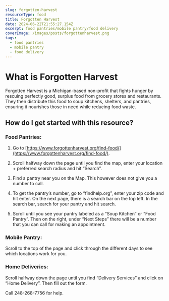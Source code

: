 ```yaml
---
slug: forgotten-harvest
resourceType: food
title: Forgotten Harvest
date: 2024-06-22T21:55:27.154Z
excerpt: food pantries/mobile pantry/food delivery
coverImage: /images/posts/forgottenharvest.png
tags:
  - food pantries
  - mobile pantry
  - food delivery
---
```


<script>
  import Callout from "$lib/components/molecules/Callout.svelte";
  import PhoneNumber from "$lib/components/molecules/PhoneNumber.svelte"
  import {siteBaseUrl} from "$lib/data/meta"

  const resourceTextDescription = `Forgotten Harvest is a Michigan-based non-profit that fights hunger by rescuing perfectly good, surplus food from grocery stores and restaurants. They then distribute this food to soup kitchens, shelters, and pantries, ensuring it nourishes those in need while reducing food waste.

Food Pantries:

1) Go to https://www.forgottenharvest.org/find-food/.

2) Scroll halfway down the page until you find the map, enter your location + preferred search radius and hit “Search”. 

3) Find a pantry near you on the Map. This however does not give you a number to call. 

4) To get the pantry’s number, go to “findhelp.org”, enter your zip code and hit enter. On the next page, there is a search bar on the top left. In the search bar, search for your pantry and hit search.

5) Scroll until you see your pantry labeled as a “Soup Kitchen” or “Food Pantry”. Then on the right, under “Next Steps” there will be a number that you can call for making an appointment.

Mobile Pantry:

Scroll to the top of the page and click through the different days to see which locations work for you.

Home Deliveries:

Scroll halfway down the page until you find “Delivery Services” and click on “Home Delivery”. Then fill out the form.

Call 248-268-7756 for help. 

For more information/detail go to: ${siteBaseUrl + "forgotten-harvest"}`
</script>

<Callout type="info">
  <PhoneNumber resourceToSend={"food"} {resourceTextDescription} />
</Callout>

# What is Forgotten Harvest

Forgotten Harvest is a Michigan-based non-profit that fights hunger by rescuing perfectly good, surplus food from grocery stores and restaurants. They then distribute this food to soup kitchens, shelters, and pantries, ensuring it nourishes those in need while reducing food waste.

## How do I get started with this resource?

### Food Pantries:

1) Go to [https://www.forgottenharvest.org/find-food/](https://www.forgottenharvest.org/find-food/).

2) Scroll halfway down the page until you find the map, enter your location + preferred search radius and hit “Search”. 

3) Find a pantry near you on the Map. This however does not give you a number to call. 

4) To get the pantry’s number, go to “findhelp.org”, enter your zip code and hit enter. On the next page, there is a search bar on the top left. In the search bar, search for your pantry and hit search.

5) Scroll until you see your pantry labeled as a “Soup Kitchen” or “Food Pantry”. Then on the right, under “Next Steps” there will be a number that you can call for making an appointment.

### Mobile Pantry:

Scroll to the top of the page and click through the different days to see which locations work for you.

### Home Deliveries:

Scroll halfway down the page until you find “Delivery Services” and click on “Home Delivery”. Then fill out the form.

Call 248-268-7756 for help. 